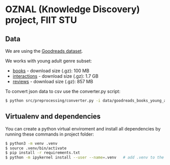 # OZNAL (Knowledge Discovery) project, FIIT STU

## Data

We are using the [Goodreads dataset](https://sites.google.com/eng.ucsd.edu/ucsdbookgraph/home?authuser=0).

We works with young adult genre subset:
- [books](https://drive.google.com/uc?id=1gH7dG4yQzZykTpbHYsrw2nFknjUm0Mol) - download size (.gz): 100 MB
- [interactions](https://drive.google.com/uc?id=1NNX7SWcKahezLFNyiW88QFPAqOAYP5qg) - download size (.gz): 1.7 GB
- [reviews](https://drive.google.com/uc?id=1M5iqCZ8a7rZRtsmY5KQ5rYnP9S0bQJVo) - download size (.gz): 857 MB


To convert json data to csv use the converter.py script:

```bash
$ python src/preprocessing/converter.py -i data/goodreads_books_young_adult.json -o data/books      # example usage from project's root folder
```

## Virtualenv and dependencies

You can create a python virtual enviroment and install all dependencies by running these commands in project folder:

```bash
$ python3 -m venv .venv
$ source .venv/bin/activate
$ pip install -r requirements.txt
$ python -m ipykernel install --user --name=.venv   # add .venv to the jupyter notebook kernels (see: https://janakiev.com/blog/jupyter-virtual-envs/)
```
